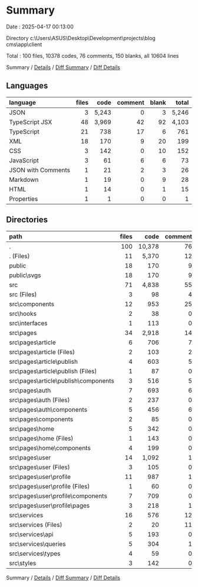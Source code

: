 # Summary

Date : 2025-04-17 00:13:00

Directory c:\\Users\\ASUS\\Desktop\\Development\\projects\\blog cms\\app\\client

Total : 100 files,  10378 codes, 76 comments, 150 blanks, all 10604 lines

Summary / [Details](details.md) / [Diff Summary](diff.md) / [Diff Details](diff-details.md)

## Languages
| language | files | code | comment | blank | total |
| :--- | ---: | ---: | ---: | ---: | ---: |
| JSON | 3 | 5,243 | 0 | 3 | 5,246 |
| TypeScript JSX | 48 | 3,969 | 42 | 92 | 4,103 |
| TypeScript | 21 | 738 | 17 | 6 | 761 |
| XML | 18 | 170 | 9 | 20 | 199 |
| CSS | 3 | 142 | 0 | 10 | 152 |
| JavaScript | 3 | 61 | 6 | 6 | 73 |
| JSON with Comments | 1 | 21 | 2 | 3 | 26 |
| Markdown | 1 | 19 | 0 | 9 | 28 |
| HTML | 1 | 14 | 0 | 1 | 15 |
| Properties | 1 | 1 | 0 | 0 | 1 |

## Directories
| path | files | code | comment | blank | total |
| :--- | ---: | ---: | ---: | ---: | ---: |
| . | 100 | 10,378 | 76 | 150 | 10,604 |
| . (Files) | 11 | 5,370 | 12 | 22 | 5,404 |
| public | 18 | 170 | 9 | 20 | 199 |
| public\\svgs | 18 | 170 | 9 | 20 | 199 |
| src | 71 | 4,838 | 55 | 108 | 5,001 |
| src (Files) | 3 | 98 | 4 | 2 | 104 |
| src\\components | 12 | 953 | 25 | 24 | 1,002 |
| src\\hooks | 2 | 38 | 0 | 0 | 38 |
| src\\interfaces | 1 | 113 | 0 | 0 | 113 |
| src\\pages | 34 | 2,918 | 14 | 66 | 2,998 |
| src\\pages\\article | 6 | 706 | 7 | 11 | 724 |
| src\\pages\\article (Files) | 2 | 103 | 2 | 3 | 108 |
| src\\pages\\article\\publish | 4 | 603 | 5 | 8 | 616 |
| src\\pages\\article\\publish (Files) | 1 | 87 | 0 | 2 | 89 |
| src\\pages\\article\\publish\\components | 3 | 516 | 5 | 6 | 527 |
| src\\pages\\auth | 7 | 693 | 6 | 15 | 714 |
| src\\pages\\auth (Files) | 2 | 237 | 0 | 9 | 246 |
| src\\pages\\auth\\components | 5 | 456 | 6 | 6 | 468 |
| src\\pages\\components | 2 | 85 | 0 | 4 | 89 |
| src\\pages\\home | 5 | 342 | 0 | 10 | 352 |
| src\\pages\\home (Files) | 1 | 143 | 0 | 2 | 145 |
| src\\pages\\home\\components | 4 | 199 | 0 | 8 | 207 |
| src\\pages\\user | 14 | 1,092 | 1 | 26 | 1,119 |
| src\\pages\\user (Files) | 3 | 105 | 0 | 5 | 110 |
| src\\pages\\user\\profile | 11 | 987 | 1 | 21 | 1,009 |
| src\\pages\\user\\profile (Files) | 1 | 60 | 0 | 2 | 62 |
| src\\pages\\user\\profile\\components | 7 | 709 | 0 | 14 | 723 |
| src\\pages\\user\\profile\\pages | 3 | 218 | 1 | 5 | 224 |
| src\\services | 16 | 576 | 12 | 6 | 594 |
| src\\services (Files) | 2 | 20 | 11 | 3 | 34 |
| src\\services\\api | 5 | 193 | 0 | 2 | 195 |
| src\\services\\queries | 5 | 304 | 1 | 1 | 306 |
| src\\services\\types | 4 | 59 | 0 | 0 | 59 |
| src\\styles | 3 | 142 | 0 | 10 | 152 |

Summary / [Details](details.md) / [Diff Summary](diff.md) / [Diff Details](diff-details.md)
